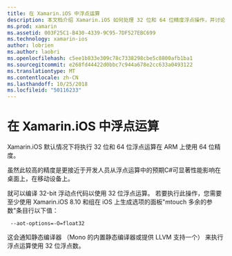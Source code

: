 ```yaml
---
title: 在 Xamarin.iOS 中浮点运算
description: 本文档介绍 Xamarin.iOS 如何处理 32 位和 64 位精度浮点操作，并讨论了对性能的关联的影响。
ms.prod: xamarin
ms.assetid: 003F25C1-B430-4339-9C95-7DF527EBC699
ms.technology: xamarin-ios
author: lobrien
ms.author: laobri
ms.openlocfilehash: c5ee1b833e309c78c7338298cbe5c8800afb1ba1
ms.sourcegitcommit: e268fd44422d0bbc7c944a678e2cc633a0493122
ms.translationtype: MT
ms.contentlocale: zh-CN
ms.lasthandoff: 10/25/2018
ms.locfileid: "50116233"
---
```

# <a name="floating-point-operations-in-xamarinios"></a>在 Xamarin.iOS 中浮点运算

Xamarin.iOS 默认情况下将执行 32 位和 64 位浮点运算在 ARM 上使用 64 位精度。  

虽然此较高的精度是更接近于开发人员从浮点运算中的预期C#可显著性能影响在桌面上，在移动设备上。

就可以编译 32-bit 浮动点代码以使用 32 位浮点运算。  若要执行此操作，您需要至少使用 Xamarin.iOS 8.10 和组在 iOS 上生成选项的面板"mtouch 多余的参数"条目行以下值：

     --aot-options=-O=float32

这会通知静态编译器 （Mono 的内置静态编译器或提供 LLVM 支持一个） 来执行浮点运算使用 32 位浮点数。
